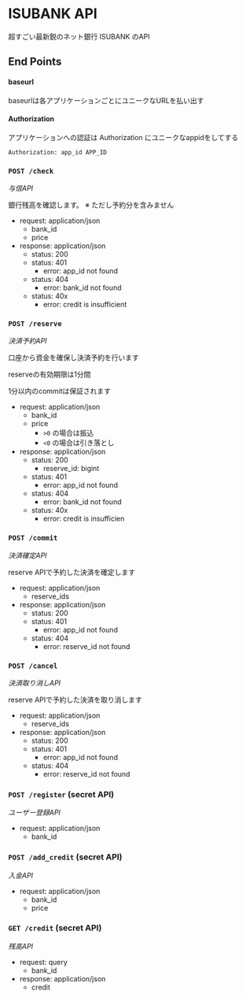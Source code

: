# ISUBANK API

超すごい最新鋭のネット銀行 ISUBANK のAPI

## End Points

#### baseurl

baseurlは各アプリケーションごとにユニークなURLを払い出す

#### Authorization

アプリケーションへの認証は Authorization にユニークなappidをしてする
```
Authorization: app_id APP_ID
```

### `POST /check`

*与信API*

銀行残高を確認します。
※ ただし予約分を含みません

- request: application/json
    - bank_id
    - price
- response: application/json
    - status: 200
    - status: 401
        - error: app_id not found
    - status: 404
        - error: bank_id not found
    - status: 40x
        - error: credit is insufficient

### `POST /reserve`

*決済予約API*

口座から資金を確保し決済予約を行います

reserveの有効期限は1分間

1分以内のcommitは保証されます

- request: application/json
    - bank_id
    - price
        - `>0` の場合は振込
        - `<0` の場合は引き落とし
- response: application/json
    - status: 200
        - reserve_id: bigint
    - status: 401
        - error: app_id not found
    - status: 404
        - error: bank_id not found
    - status: 40x
        - error: credit is insufficien

### `POST /commit`

*決済確定API*

reserve APIで予約した決済を確定します

- request: application/json
    - reserve_ids
- response: application/json
    - status: 200
    - status: 401
        - error: app_id not found
    - status: 404
        - error: reserve_id not found

### `POST /cancel`

*決済取り消しAPI*

reserve APIで予約した決済を取り消します

- request: application/json
    - reserve_ids
- response: application/json
    - status: 200
    - status: 401
        - error: app_id not found
    - status: 404
        - error: reserve_id not found

### `POST /register` (secret API)

*ユーザー登録API*

- request: application/json
    - bank_id

### `POST /add_credit` (secret API)

*入金API*

- request: application/json
    - bank_id
    - price

### `GET /credit` (secret API)

*残高API*

- request: query
    - bank_id
- response: application/json
    - credit
